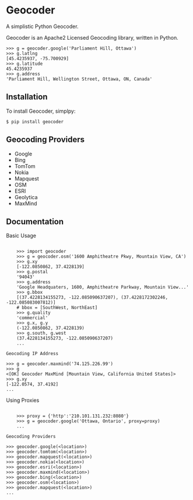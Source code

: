 Geocoder
========

A simplistic Python Geocoder.

Geocoder is an Apache2 Licensed Geocoding library, written in Python.

    >>> g = geocoder.google('Parliament Hill, Ottawa')
    >>> g.latlng
    [45.4235937, -75.700929]
    >>> g.latitude
    45.4235937
    >>> g.address
    'Parliament Hill, Wellington Street, Ottawa, ON, Canada'

Installation
------------

To install Geocoder, simplpy:

    $ pip install geocoder


Geocoding Providers
-------------------

- Google
- Bing
- TomTom
- Nokia
- Mapquest
- OSM
- ESRI
- Geolytica
- MaxMind


Documentation
-------------
    
Basic Usage
```````````

    >>> import geocoder
    >>> g = geocoder.osm('1600 Amphitheatre Pkwy, Mountain View, CA')
    >>> g.xy
    [-122.0850862, 37.4228139]
    >>> g.postal
    '94043'
    >>> g.address
    'Google Headquaters, 1600, Amphitheatre Parkway, Mountain View...'
    >>> g.bbox
    [(37.4228134155273, -122.085090637207), (37.4228172302246, -122.085083007812)]
    # bbox = [SouthWest, NorthEast]
    >>> g.quality
    'commercial'
    >>> g.x, g.y
    (-122.0850862, 37.4228139)
    >>> g.south, g.west
    (37.4228134155273, -122.085090637207)
    ...

Geocoding IP Address
````````````````````

    >>> g = geocoder.maxmind('74.125.226.99')
    >>> g
    <[OK] Geocoder MaxMind [Mountain View, California United States]>
    >>> g.xy
    [-122.0574, 37.4192]
    ...

Using Proxies
`````````````
   
    >>> proxy = {'http':'210.101.131.232:8080'}
    >>> g = geocoder.google('Ottawa, Ontario', proxy=proxy)
    ...

Geocoding Providers
```````````````````

    >>> geocoder.google(<location>)
    >>> geocoder.tomtom(<location>)
    >>> geocoder.mapquest(<location>)
    >>> geocoder.nokia(<location>)
    >>> geocoder.esri(<location>)
    >>> geocoder.maxmind(<location>)
    >>> geocoder.bing(<location>)
    >>> geocoder.osm(<location>)
    >>> geocoder.mapquest(<location>)
    ...
